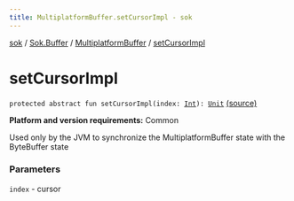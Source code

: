 ```yaml
---
title: MultiplatformBuffer.setCursorImpl - sok
---
```


[sok](../../index.html) / [Sok.Buffer](../index.html) / [MultiplatformBuffer](index.html) / [setCursorImpl](./set-cursor-impl.html)

# setCursorImpl

`protected abstract fun setCursorImpl(index: `[`Int`](https://kotlinlang.org/api/latest/jvm/stdlib/kotlin/-int/index.html)`): `[`Unit`](https://kotlinlang.org/api/latest/jvm/stdlib/kotlin/-unit/index.html) [(source)](https://github.com/SeekDaSky/Sok/tree/master/common/sok-common/src/Sok/Buffer/MultiplatformBuffer.kt#L465)

**Platform and version requirements:** Common

Used only by the JVM to synchronize the MultiplatformBuffer state with the ByteBuffer state

### Parameters

`index` - cursor